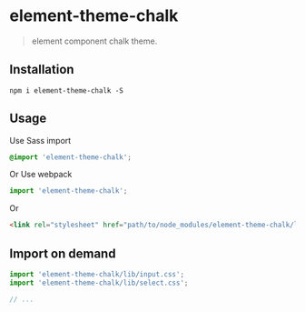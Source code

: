 # element-theme-chalk
> element component chalk theme.


## Installation
```shell
npm i element-theme-chalk -S
```

## Usage

Use Sass import
```css
@import 'element-theme-chalk';
```

Or Use webpack
```javascript
import 'element-theme-chalk';
```

Or
```html
<link rel="stylesheet" href="path/to/node_modules/element-theme-chalk/lib/index.css">
```

##  Import on demand
```javascript
import 'element-theme-chalk/lib/input.css';
import 'element-theme-chalk/lib/select.css';

// ...
```
